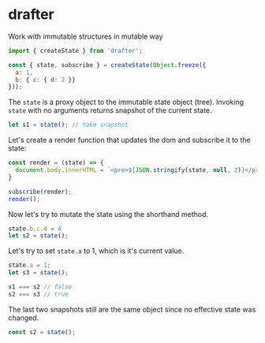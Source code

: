 # drafter
Work with immutable structures in mutable way

```javascript
import { createState } from 'drafter';

const { state, subscribe } = createState(Object.freeze({
  a: 1,
  b: { c: { d: 2 }}
}));
```

The ```state``` is a proxy object to the immutable state object (tree). Invoking ```state``` with no arguments returns snapshot of the current state.
```javascript
let s1 = state(); // take snapshot
```

Let's create a render function that updates the dom and subscribe it to the state:
```javascript
const render = (state) => {
  document.body.innerHTML = `<pre>${JSON.stringify(state, null, 2)}</pre>`;
}

subscribe(render);
render();
```

Now let's try to mutate the state using the shorthand method.
```javascript
state.b.c.d = 4
let s2 = state();
```

Let's try to set ```state.a``` to 1, which is it's current value.

```javascript
state.a = 1;
let s3 = state();

s1 === s2 // false
s2 === s3 // true
```
The last two snapshots still are the same object since no effective state was changed.

```javascript
const s2 = state();
```
